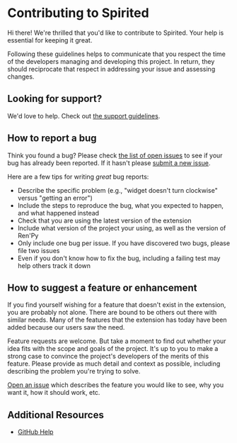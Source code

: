 # Contributing to Spirited

Hi there! We're thrilled that you'd like to contribute to Spirited. Your help is essential for keeping it great.

Following these guidelines helps to communicate that you respect the time of the developers managing and developing this project. In return, they should reciprocate that respect in addressing your issue and assessing changes.


## Looking for support?

We'd love to help. Check out [the support guidelines](SUPPORT.md).

## How to report a bug

Think you found a bug? Please check [the list of open issues](https://github.com/ayowel/spirited/issues) to see if your bug has already been reported. If it hasn't please [submit a new issue](https://github.com/ayowel/spirited/issues/new).

Here are a few tips for writing *great* bug reports:

* Describe the specific problem (e.g., "widget doesn't turn clockwise" versus "getting an error")
* Include the steps to reproduce the bug, what you expected to happen, and what happened instead
* Check that you are using the latest version of the extension
* Include what version of the project your using, as well as the version of Ren'Py
* Only include one bug per issue. If you have discovered two bugs, please file two issues
* Even if you don't know how to fix the bug, including a failing test may help others track it down

## How to suggest a feature or enhancement

If you find yourself wishing for a feature that doesn't exist in the extension, you are probably not alone. There are bound to be others out there with similar needs. Many of the features that the extension has today have been added because our users saw the need.

Feature requests are welcome. But take a moment to find out whether your idea fits with the scope and goals of the project. It's up to you to make a strong case to convince the project's developers of the merits of this feature. Please provide as much detail and context as possible, including describing the problem you're trying to solve.

[Open an issue](https://github.com/ayowel/spirited/issues/new) which describes the feature you would like to see, why you want it, how it should work, etc.

## Additional Resources

* [GitHub Help](https://help.github.com)
